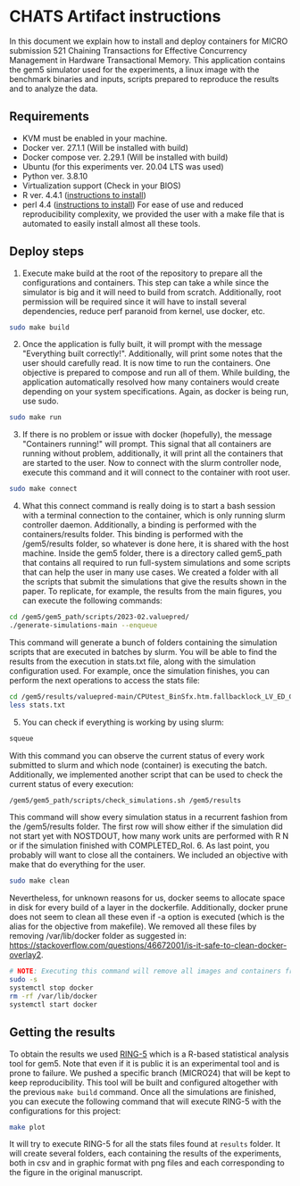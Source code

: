 # CHATS Artifact instructions
In this document we explain how to install and deploy containers for MICRO submission 521 Chaining Transactions for Effective Concurrency Management in Hardware Transactional Memory. This application contains the gem5 simulator used for the experiments, a linux image with the benchmark binaries and inputs, scripts prepared to reproduce the results and to analyze the data.

## Requirements
- KVM must be enabled in your machine.
- Docker ver. 27.1.1 (Will be installed with build)
- Docker compose ver. 2.29.1 (Will be installed with build)
- Ubuntu (for this experiments ver. 20.04 LTS was used)
- Python ver. 3.8.10
- Virtualization support (Check in your BIOS)
- R ver. 4.4.1 ([instructions to install](https://cran.r-project.org/bin/linux/ubuntu/fullREADME.html))
- perl 4.4 ([instructions to install](https://ultahost.com/knowledge-base/install-perl-ubuntu/))
For ease of use and reduced reproducibility complexity, we provided the user with a make file that is automated to easily install almost all these tools.

## Deploy steps
1. Execute make build at the root of the repository to prepare all the configurations and containers. This step can take a while since the simulator is big and it will need to build from scratch. Additionally, root permission will be required since it will have to install several dependencies, reduce perf paranoid from kernel, use docker, etc.
~~~bash
sudo make build
~~~
2. Once the application is fully built, it will prompt with the message "Everything built correctly!". Additionally, will print some notes that the user should carefully read. It is now time to run the containers. One objective is prepared to compose and run all of them. While building, the application automatically resolved how many containers would create depending on your system specifications. Again, as docker is being run, use sudo.
~~~bash
sudo make run
~~~
3. If there is no problem or issue with docker (hopefully), the message "Containers running!" will prompt. This signal that all containers are running without problem, additionally, it will print all the containers that are started to the user.
Now to connect with the slurm controller node, execute this command and it will connect to the container with root user.
~~~bash
sudo make connect
~~~
4. What this connect command is really doing is to start a bash session with a terminal connection to the container, which is only running slurm controller daemon. Additionally, a binding is performed with the containers/results folder. This binding is performed with the /gem5/results folder, so whatever is done here, it is shared with the host machine.
Inside the gem5 folder, there is a directory called gem5_path that contains all required to run full-system simulations and some scripts that can help the user in many use cases. We created a folder with all the scripts that submit the simulations that give the results shown in the paper. To replicate, for example, the results from the main figures, you can execute the following commands:
~~~bash
cd /gem5/gem5_path/scripts/2023-02.valuepred/
./generate-simulations-main --enqueue
~~~
This command will generate a bunch of folders containing the simulation scripts that are executed in batches by slurm. You will be able to find the results from the execution in stats.txt file, along with the simulation configuration used. For example, once the simulation finishes, you can perform the next operations to access the stats file:
~~~bash
cd /gem5/results/valuepred-main/CPUtest_BinSfx.htm.fallbacklock_LV_ED_CRrw_RSL0Ev_RSPrec_L0Repl_L1Repl_RldStale_DwnG_Rtry6_Pflt/stamp.genome/0
less stats.txt
~~~
5. You can check if everything is working by using slurm:
~~~bash
squeue
~~~
With this command you can observe the current status of every work submitted to slurm and which node (container) is executing the batch.
Additionally, we implemented another script that can be used to check the current status of every execution:
~~~bash
/gem5/gem5_path/scripts/check_simulations.sh /gem5/results
~~~
This command will show every simulation status in a recurrent fashion from the /gem5/results folder. The first row will show either if the simulation did not start yet with NOSTDOUT, how many work units are performed with R N or if the simulation finished with COMPLETED_RoI.
6. As last point, you probably will want to close all the containers. We included an objective with make that do everything for the user.
~~~bash
sudo make clean
~~~
Nevertheless, for unknown reasons for us, docker seems to allocate space in disk for every build of a layer in the dockerfile. Additionally, docker prune does not seem to clean all these even if -a option is executed (which is the alias for the objective from makefile). We removed all these files by removing /var/lib/docker folder as suggested in: https://stackoverflow.com/questions/46672001/is-it-safe-to-clean-docker-overlay2.
~~~bash
# NOTE: Executing this command will remove all images and containers from your docker environment. BE CAUTIOUS and acknowledge this fact
sudo -s
systemctl stop docker
rm -rf /var/lib/docker
systemctl start docker
~~~
## Getting the results
To obtain the results we used [RING-5](https://github.com/nikiitin/RING-5.git) which is a R-based statistical analysis tool for gem5. Note that even if it is public it is an experimental tool and is prone to failure. We pushed a specific branch (MICRO24) that will be kept to keep reproducibility. This tool will be built and configured altogether with the previous ```make build``` command.
Once all the simulations are finished, you can execute the following command that will execute RING-5 with the configurations for this project:
~~~bash
make plot
~~~
It will try to execute RING-5 for all the stats files found at ```results``` folder. It will create several folders, each containing the results of the experiments, both in csv and in graphic format with png files and each corresponding to the figure in the original manuscript.
